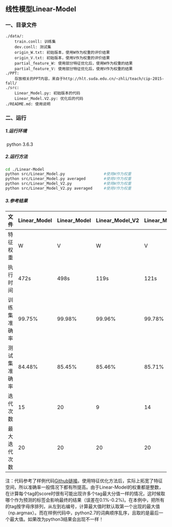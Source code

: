 ## 线性模型Linear-Model

### 一、目录文件

```
./data/:
    train.conll: 训练集
    dev.conll: 测试集
    origin_W.txt: 初始版本，使用W作为权重的评价结果
    origin_V.txt: 初始版本，使用V作为权重的评价结果
    partial_feature_W: 使用部分特征优化后，使用W作为权重的结果
    partial_feature_V: 使用部分特征优化后，使用V作为权重的结果
./PPT:
    存放相关的PPT内容，来自于http://hlt.suda.edu.cn/~zhli/teach/cip-2015-fall/
./src:
    Linear_Model.py: 初始版本的代码
    Linear_Model.V2.py: 优化后的代码
./README.md: 使用说明
```



### 二、运行

##### 1.运行环境

​    python 3.6.3

##### 2.运行方法

```bash
cd ./Linear-Model
python src/Linear_Model.py                 #使用W作为权重
python src/Linear_Model.py averaged        #使用V作为权重
python src/Linear_Model_V2.py              #使用W作为权重
python src/Linear_Model_V2.py averaged     #使用V作为权重
```

##### 3.参考结果

| 文件         | Linear_Model | Linear_Model | Linear_Model_V2 | Linear_Model_V2 |
| :----------- | ------------ | ------------ | --------------- | --------------- |
| 特征权重     | W            | V            | W               | V               |
| 执行时间     | 472s         | 498s         | 119s             | 121s             |
| 训练集准确率 | 99.75%       | 99.98%       | 99.96%          | 99.78%          |
| 测试集准确率 | 84.48%       | 85.45%       | 85.46%          | 85.71%          |
| 迭代次数     | 15           | 20           | 9               | 14              |
| 最大迭代次数 | 20           | 20           | 20              | 20              |

注：代码参考了样例代码[Github链接](https://github.com/KiroSummer/LinearModel)。使用特征优化方法后，实际上拓宽了特征空间，所以准确率一般情况下都有所提高。由于Linear-Model的权重都是整数，在计算每个tag的score时很有可能出现许多个tag最大分值一样的情况，这时候取哪个作为预测的标签会影响最终的结果（误差在0.1%-0.2%)。在本例中，把所有的tag按字母序排列，从左到右编号，计算最大值时默认取第一个出现的最大值（np.argmax）。而在样例代码中，python2.7的词典顺序乱序，且取的是最后一个最大值。如果改为python3结果会出现不一样！
